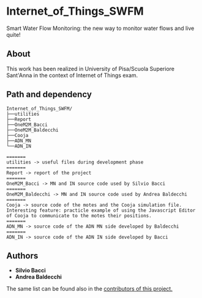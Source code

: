 # Internet_of_Things_SWFM
Smart Water Flow Monitoring: the new way to monitor water flows and live quite!

## About 
This work has been realized in University of Pisa/Scuola Superiore Sant'Anna in the context of Internet of Things exam.

## Path and dependency
```
Internet_of_Things_SWFM/
├──utilities
├──Report
├──OneM2M_Bacci
├──OneM2M_Baldecchi
├──Cooja
├──ADN_MN
└──ADN_IN

=======
utilities -> useful files during development phase
=======
Report -> report of the project
=======
OneM2M_Bacci -> MN and IN source code used by Silvio Bacci
=======
OneM2M_Baldecchi -> MN and IN source code used by Andrea Baldecchi
=======
Cooja -> source code of the motes and the Cooja simulation file. Interesting feature: practicle example of using the Javascript Editor of Cooja to communicate to the motes their positions.
=======
ADN_MN -> source code of the ADN MN side developed by Baldecchi
=======
ADN_IN -> source code of the ADN IN side developed by Bacci
```

## Authors
* <b>Silvio Bacci</b>
* <b>Andrea Baldecchi</b>

The same list can be found also in the <a href="https://github.com/ciabbi94/Internet_of_Things_SWFM/graphs/contributors">contributors of this project.</a>
